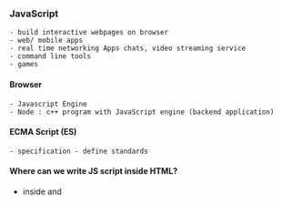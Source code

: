 ### JavaScript
    - build interactive webpages on browser
    - web/ mobile apps
    - real time networking Apps chats, video streaming service
    - command line tools
    - games

#### Browser 
    - Javascript Engine 
    - Node : c++ program with JavaScript engine (backend application)

#### ECMA Script (ES)
    - specification - define standards

#### Where can we write JS script inside HTML?
- inside <head> and <body>
